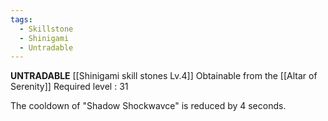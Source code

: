 ```yaml
---
tags:
  - Skillstone
  - Shinigami
  - Untradable
---
```

**UNTRADABLE**
[[Shinigami skill stones Lv.4]]
Obtainable from the [[Altar of Serenity]]
Required level : 31

The cooldown of "Shadow Shockwavce" is reduced by 4 seconds.